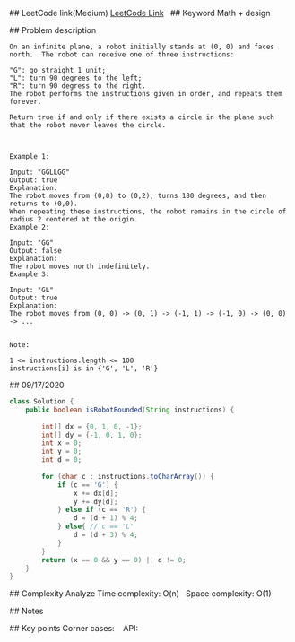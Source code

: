 ## LeetCode link(Medium)
[LeetCode Link](https://leetcode.com/problems/robot-bounded-in-circle/)
 
## Keyword
Math + design

## Problem description
```
On an infinite plane, a robot initially stands at (0, 0) and faces north.  The robot can receive one of three instructions:

"G": go straight 1 unit;
"L": turn 90 degrees to the left;
"R": turn 90 degress to the right.
The robot performs the instructions given in order, and repeats them forever.

Return true if and only if there exists a circle in the plane such that the robot never leaves the circle.

 

Example 1:

Input: "GGLLGG"
Output: true
Explanation: 
The robot moves from (0,0) to (0,2), turns 180 degrees, and then returns to (0,0).
When repeating these instructions, the robot remains in the circle of radius 2 centered at the origin.
Example 2:

Input: "GG"
Output: false
Explanation: 
The robot moves north indefinitely.
Example 3:

Input: "GL"
Output: true
Explanation: 
The robot moves from (0, 0) -> (0, 1) -> (-1, 1) -> (-1, 0) -> (0, 0) -> ...
 

Note:

1 <= instructions.length <= 100
instructions[i] is in {'G', 'L', 'R'}
```
## 09/17/2020
```java
class Solution {
    public boolean isRobotBounded(String instructions) {
        
        int[] dx = {0, 1, 0, -1};
        int[] dy = {-1, 0, 1, 0};
        int x = 0;
        int y = 0;
        int d = 0;
        
        for (char c : instructions.toCharArray()) {
            if (c == 'G') {
                x += dx[d];
                y += dy[d];
            } else if (c == 'R') {
                d = (d + 1) % 4;
            } else{ // c == 'L'
                d = (d + 3) % 4;
            }
        }
        return (x == 0 && y == 0) || d != 0;
    }
}
```

## Complexity Analyze
Time complexity: O(n)  
Space complexity: O(1)

## Notes
  

## Key points
Corner cases:   
API: